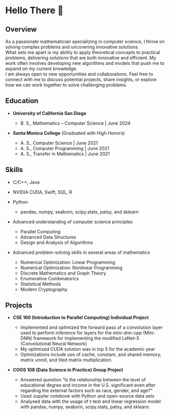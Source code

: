 # Hello There 👋

## Overview

As a passionate mathematician specializing in computer science, I thrive on solving complex problems and uncovering innovative solutions.  
What sets me apart is my ability to apply theoretical concepts to practical problems, delivering solutions that are both innovative and efficient. My work often involves developing new algorithms and models that push me to expand on my current knowledge.  
I am always open to new opportunities and collaborations. Feel free to connect with me to discuss potential projects, share insights, or explore how we can work together to solve challenging problems.

## Education

- **University of California San Diego**
    - B. S., Mathematics – Computer Science | June 2024

- **Santa Monica College** (Graduated with High Honors)
    - A. S., Computer Science | June 2021  
    - A. S., Computer Programming | June 2021
    - A. S., Transfer in Mathematics | June 2021

## Skills

- C/C++, Java

- NVIDIA CUDA, Swift, SQL, R

- Python
    - pandas, numpy, seaborn, scipy.stats, patsy, and sklearn

- Advanced understanding of computer science principles
    - Parallel Computing
    - Advanced Data Structures
    - Design and Analysis of Algorithms

- Advanced problem-solving skills in several areas of mathematics
    - Numerical Optimization: Linear Programming
    - Numerical Optimization: Nonlinear Programming
    - Discrete Mathematics and Graph Theory
    - Enumerative Combinatorics
    - Statistical Methods
    - Modern Cryptography

## Projects

- **CSE 160 (Introduction to Parallel Computing) Individual Project**
    - Implemented and optimized the forward pass of a convolution layer used to perform inference for layers for the mini-dnn-cpp (Mini-DNN) framework for implementing the modified LeNet-5 (Convolutional Neural Network)
    - My optimized CUDA solution was in top 5 for the academic year
    - Optimizations include use of cache, constant, and shared memory, matrix unroll, and tiled matrix multiplication.

- **COGS 108 (Data Science in Practice) Group Project**
    - Answered question “Is the relationship between the level of educational degree and income in the U.S. significant even
after regarding the external factors such as race, gender, and age?”
    - Used Jupyter notebook with Python and open-source data sets
    - Analysed data with the usage of t-test and linear regression model with pandas, numpy, seaborn, scipy.stats, patsy, and sklearn.

<!--
**kondratyusha/kondratyusha** is a ✨ _special_ ✨ repository because its `README.md` (this file) appears on your GitHub profile.

Here are some ideas to get you started:

- 🔭 I’m currently working on ...
- 🌱 I’m currently learning ...
- 👯 I’m looking to collaborate on ...
- 🤔 I’m looking for help with ...
- 💬 Ask me about ...
- 📫 How to reach me: ...
- 😄 Pronouns: ...
- ⚡ Fun fact: ...
-->
